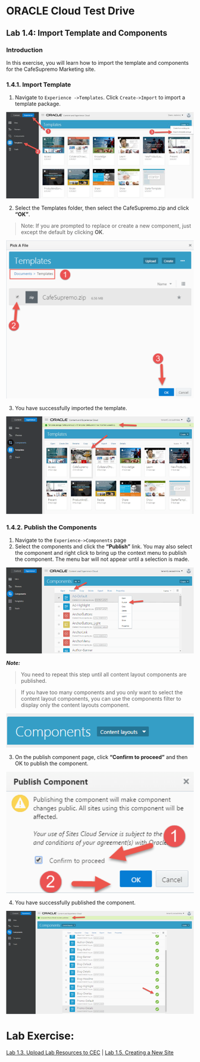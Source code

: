 # ORACLE Cloud Test Drive #

## Lab 1.4: Import Template and Components ##

### Introduction ###

In this exercise, you will learn how to import the template and components for the CafeSupremo Marketing site.

### 1.4.1. Import Template ###

1. Navigate to ``Experience ->Templates``. Click ``Create->Import`` to import a template package.

![](images/1.4.1.1.png)

2. Select the Templates folder, then select the CafeSupremo.zip and click **“OK”**. 

>Note: If you are prompted to replace or create a new component, just except the default by clicking **OK**.

![](images/1.4.1.2.png)  

3. You have successfully imported the template. 

![](images/1.4.1.3.png)

### 1.4.2. Publish the Components ###

1. Navigate to the ``Experience->Components`` page 
2. Select the components and click the **“Publish”** link. You may also select the component and right click to bring up the context menu to publish the component. 
The menu bar will not appear until a selection is made. 

![](images/1.4.2.2.png)

**_Note:_**

>You need to repeat this step until all content layout components are published. 

>If you have too many components and you only want to select the content layout components, you can use the components filter to display only the content layouts component. 

![](images/1.4.2.2.a.png)

3. On the publish component page, click **“Confirm to proceed”** and then OK to publish the component. 

![](images/1.4.2.3.png)

4. You have successfully published the component. 

![](images/1.4.2.4.png)

# Lab Exercise: #
[Lab 1.3. Upload Lab Resources to CEC](103-CecsLab.md) | [Lab 1.5. Creating a New Site](105-CecsLab.md) 